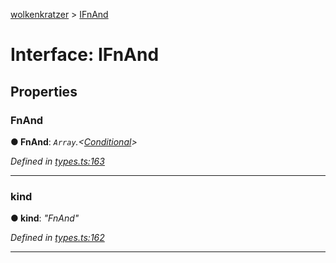 [wolkenkratzer](../README.md) > [IFnAnd](../interfaces/ifnand.md)



# Interface: IFnAnd


## Properties
<a id="fnand"></a>

###  FnAnd

**●  FnAnd**:  *`Array`.<[Conditional](../#conditional)>* 

*Defined in [types.ts:163](https://github.com/arminhammer/wolkenkratzer/blob/cd0c133/src/types.ts#L163)*





___

<a id="kind"></a>

###  kind

**●  kind**:  *"FnAnd"* 

*Defined in [types.ts:162](https://github.com/arminhammer/wolkenkratzer/blob/cd0c133/src/types.ts#L162)*





___


